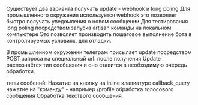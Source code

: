 Существует два варианта получать update - webhook и long poling
Для промышленного окружения используется webhook
  это позволяет быстро получать уведомления о новом сообщении
Для тестирования long poling посредством запуска artisan команды на локальном компьютере
Это позволяет производить пошаговое выполнение бота в контролируемых условиях, для отладки.

В промышленном окружении телеграм присылает update посредством POST запроса на специальный url.
после получения Update распознаётся тип сообщения и оно ставится в необходимую очередь обработки.

типы сообений:
Нажатие на кнопку на inline клавиатуре callback_query
нажатие на "команду" - например /profile
обработка голосового сообщения
Обработка текствого сообщения


